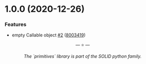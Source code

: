 # 1.0.0 (2020-12-26)

### Features

- empty Callable object [#2](https://github.com/proofit404/primitives/issues/2)
  ([8003419](https://github.com/proofit404/primitives/commit/8003419343239c024b68ffd724de8d4f03b0b69a))

<p align="center">&mdash; ⭐️ &mdash;</p>
<p align="center"><i>The `primitives` library is part of the SOLID python family.</i></p>
